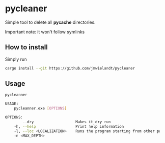 # pycleaner
Simple tool to delete all __pycache__ directories.

Important note: it won't follow symlinks

## How to install
Simply run
```bash
cargo install --git https://github.com/jmwielandt/pycleaner
```

## Usage

```bash
pycleanner

USAGE:
    pycleanner.exe [OPTIONS]

OPTIONS:
        --dry                   Makes it dry run
    -h, --help                  Print help information
    -l, --loc <LOCALIZATION>    Runs the program starting from other path than the current dir
    -n <MAX_DEPTH>
```
